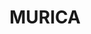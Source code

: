---
title: MURICA
crosslinks:
- livven
- The_Donald
- OutOfTheLoop
- autotldr
- place
- AmericanFlaginPlace
- AskReddit
- pics
- Drama
- gifs
- AskHistorians
- politics
- europe
- todayilearned
- worldpolitics
- guns
- EnoughTrumpSpam
- xkcd
- GunsAreCool
- canada
---